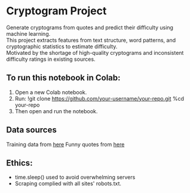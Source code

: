 # Cryptogram Project

Generate cryptograms from quotes and predict their difficulty using machine learning.  
This project extracts features from text structure, word patterns, and cryptographic statistics to estimate difficulty.  
Motivated by the shortage of high-quality cryptograms and inconsistent difficulty ratings in existing sources.

## To run this notebook in Colab:
1. Open a new Colab notebook.
2. Run:
   !git clone https://github.com/your-username/your-repo.git
   %cd your-repo
3. Then open and run the notebook.

## Data sources
Training data from [here](https://cryptograms.puzzlebaron.com/play.php)
Funny quotes from [here](https://www.rd.com/list/funniest-quotes-all-time/)

## Ethics:
- time.sleep() used to avoid overwhelming servers
- Scraping complied with all sites' robots.txt.
